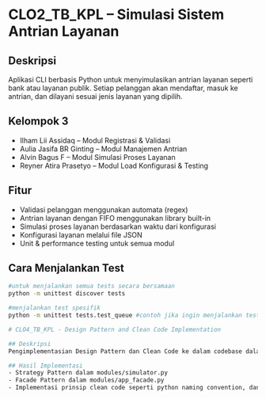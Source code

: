 # CLO2_TB_KPL – Simulasi Sistem Antrian Layanan

## Deskripsi
Aplikasi CLI berbasis Python untuk menyimulasikan antrian layanan seperti bank atau layanan publik. Setiap pelanggan akan mendaftar, masuk ke antrian, dan dilayani sesuai jenis layanan yang dipilih.

## Kelompok 3
- Ilham Lii Assidaq – Modul Registrasi & Validasi
- Aulia Jasifa BR Ginting – Modul Manajemen Antrian
- Alvin Bagus F – Modul Simulasi Proses Layanan
- Reyner Atira Prasetyo – Modul Load Konfigurasi & Testing

## Fitur
- Validasi pelanggan menggunakan automata (regex)
- Antrian layanan dengan FIFO menggunakan library built-in
- Simulasi proses layanan berdasarkan waktu dari konfigurasi
- Konfigurasi layanan melalui file JSON
- Unit & performance testing untuk semua modul

## Cara Menjalankan Test
```bash
#untuk menjalankan semua tests secara bersamaan
python -m unittest discover tests 

#menjalankan test spesifik
python -m unittest tests.test_queue #contoh jika ingin menjalankan test_queue.py

# CLO4_TB_KPL - Design Pattern and Clean Code Implementation

## Deskripsi
Pengimplementasian Design Pattern dan Clean Code ke dalam codebase dalam rangka memenuhi tugas besar CLO4 mata perkuliahan Konstruksi Perangkat Lunak

## Hasil Implementasi
- Strategy Pattern dalam modules/simulator.py
- Facade Pattern dalam modules/app_facade.py
- Implementasi prinsip clean code seperti python naming convention, dan type hinting

